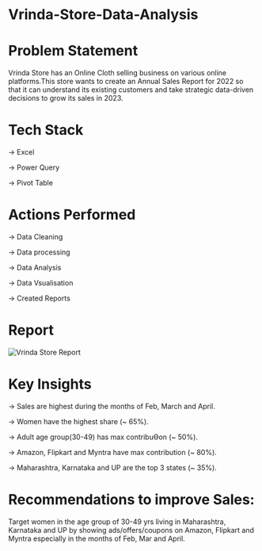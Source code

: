 # Vrinda-Store-Data-Analysis
# Problem Statement
Vrinda Store has an Online Cloth selling business on various online platforms.This store wants to create an Annual Sales Report for 2022 so that it can understand its existing customers and take strategic data-driven decisions to grow its sales in 2023. 
# Tech Stack
-> Excel

-> Power Query

-> Pivot Table
# Actions Performed
-> Data Cleaning

-> Data processing

-> Data Analysis

-> Data Vsualisation

-> Created Reports

# Report 
![Vrinda Store Report](https://github.com/Aman2001b/Vrinda-Store-Data-Analysis/assets/116203333/1d242e2b-5c65-4ec0-b63a-266d0f5f4332)

# Key Insights
-> Sales are highest during the months of Feb, March and April.

-> Women have the highest share (~ 65%).

-> Adult age group(30-49) has max contribuƟon (~ 50%).

-> Amazon, Flipkart and Myntra have max contribution (~ 80%).

->  Maharashtra, Karnataka and UP are the top 3 states (~ 35%).

# Recommendations to improve Sales: 

Target women in the age group of 30-49 yrs living in Maharashtra, Karnataka and UP
by showing ads/offers/coupons on Amazon, Flipkart and Myntra especially in the 
months of Feb, Mar and April.
